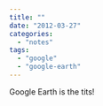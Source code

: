 ```yaml
---
title: ""
date: "2012-03-27"
categories: 
  - "notes"
tags: 
  - "google"
  - "google-earth"
---
```


Google Earth is the tits!
